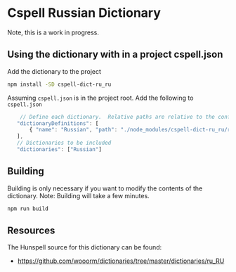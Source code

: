 # Cspell Russian Dictionary

Note, this is a work in progress.

## Using the dictionary with in a project cspell.json

Add the dictionary to the project
```sh
npm install -SD cspell-dict-ru_ru
```

Assuming `cspell.json` is in the project root.  Add the following to `cspell.json`
```javascript
    // Define each dictionary.  Relative paths are relative to the config file.
   "dictionaryDefinitions": [
       { "name": "Russian", "path": "./node_modules/cspell-dict-ru_ru/ru_ru.trie.gz"}
   ],
   // Dictionaries to be included
   "dictionaries": ["Russian"]
```


## Building

Building is only necessary if you want to modify the contents of the dictionary.  Note: Building will take a few minutes.

```sh
npm run build
```

## Resources

The Hunspell source for this dictionary can be found:

* https://github.com/wooorm/dictionaries/tree/master/dictionaries/ru_RU

